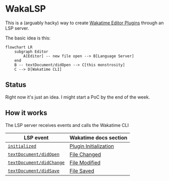 # WakaLSP 

This is a (arguably hacky) way to create [Wakatime Editor Plugins](https://wakatime.com/help/creating-plugin) through an LSP server.

The basic idea is this:

```mermaid
flowchart LR
    subgraph Editor
        A[Editor] -- new file open --> B[Language Server]
    end
    B -- textDocument/didOpen --> C[this monstrosity]
    C --> D[Wakatime CLI]
```

## Status

Right now it's just an idea. I might start a PoC by the end of the week.

## How it works

The LSP server receives events and calls the Wakatime CLI

| LSP event | Wakatime docs section |
| --------- | --------------------- |
| [`initialized`](https://microsoft.github.io/language-server-protocol/specifications/lsp/3.17/specification/#initialized) | [Plugin Initialization](https://wakatime.com/help/creating-plugin#plugin-init) |
| [`textDocument/didOpen`](https://microsoft.github.io/language-server-protocol/specifications/lsp/3.17/specification/#textDocument_didOpen) | [File Changed](https://wakatime.com/help/creating-plugin#handling-editor-events:file-changed) |
| [`textDocument/didChange`](https://microsoft.github.io/language-server-protocol/specifications/lsp/3.17/specification/#textDocument_didChange) | [File Modified](https://wakatime.com/help/creating-plugin#handling-editor-events:file-modified) |
| [`textDocument/didSave`](https://microsoft.github.io/language-server-protocol/specifications/lsp/3.17/specification/#textDocument_didSave) | [File Saved](https://wakatime.com/help/creating-plugin#handling-editor-events:file-saved) |
